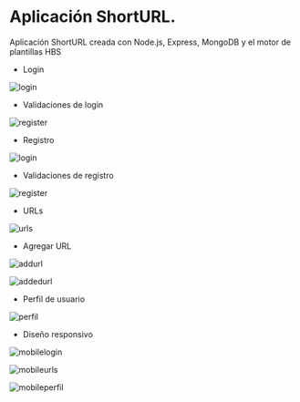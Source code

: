 # Aplicación ShortURL.
Aplicación ShortURL creada con Node.js, Express, MongoDB y el motor de plantillas HBS

- Login
  
![login](https://github.com/yeisonvirtual/urls-express/blob/main/desing/login.png)


- Validaciones de login
  
![register](https://github.com/yeisonvirtual/urls-express/blob/main/desing/login-validation.png)


- Registro
  
![login](https://github.com/yeisonvirtual/urls-express/blob/main/desing/login.png)


- Validaciones de registro
  
![register](https://github.com/yeisonvirtual/urls-express/blob/main/desing/validations.png)


- URLs
  
![urls](https://github.com/yeisonvirtual/urls-express/blob/main/desing/urls.png)


- Agregar URL
  
![addurl](https://github.com/yeisonvirtual/urls-express/blob/main/desing/addurl.png)


![addedurl](https://github.com/yeisonvirtual/urls-express/blob/main/desing/addedurl.png)


- Perfil de usuario
  
![perfil](https://github.com/yeisonvirtual/urls-express/blob/main/desing/perfil.png)


- Diseño responsivo
  
![mobilelogin](https://github.com/yeisonvirtual/urls-express/blob/main/desing/mobilelogin.png)


![mobileurls](https://github.com/yeisonvirtual/urls-express/blob/main/desing/mobileurls.png)


![mobileperfil](https://github.com/yeisonvirtual/urls-express/blob/main/desing/mobileperfil.png)
